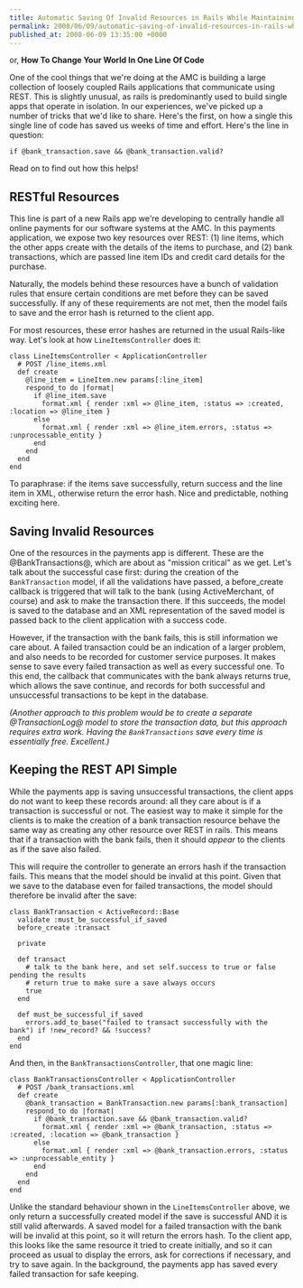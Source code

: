 ```yaml
---
title: Automatic Saving Of Invalid Resources in Rails While Maintaining a Clean RESTful Interface
permalink: 2008/06/09/automatic-saving-of-invalid-resources-in-rails-while-maintaining-a-clean-restful-interface
published_at: 2008-06-09 13:35:00 +0000
---
```


or, **How To Change Your World In One Line Of Code**

One of the cool things that we're doing at the AMC is building a large collection of loosely coupled Rails applications that communicate using REST. This is slightly unusual, as rails is predominantly used to build single apps that operate in isolation. In our experiences, we've picked up a number of tricks that we'd like to share. Here's the first, on how a single this single line of code has saved us weeks of time and effort. Here's the line in question:

```
if @bank_transaction.save && @bank_transaction.valid?
```

Read on to find out how this helps!

## RESTful Resources

This line is part of a new Rails app we're developing to centrally handle all online payments for our software systems at the AMC. In this payments application, we expose two key resources over REST: (1) line items, which the other apps create with the details of the items to purchase, and (2) bank transactions, which are passed line item IDs and credit card details for the purchase.

Naturally, the models behind these resources have a bunch of validation rules that ensure certain conditions are met before they can be saved successfully. If any of these requirements are not met, then the model fails to save and the error hash is returned to the client app.

For most resources, these error hashes are returned in the usual Rails-like way. Let's look at how `LineItemsController` does it:

```
class LineItemsController < ApplicationController
  # POST /line_items.xml
  def create
    @line_item = LineItem.new params[:line_item]
    respond_to do |format|
      if @line_item.save
        format.xml { render :xml => @line_item, :status => :created, :location => @line_item }
      else
        format.xml { render :xml => @line_item.errors, :status => :unprocessable_entity }
      end
    end
  end
end
```

To paraphrase: if the items save successfully, return success and the line item in XML, otherwise return the error hash. Nice and predictable, nothing exciting here.

## Saving Invalid Resources

One of the resources in the payments app is different. These are the @BankTransactions@, which are about as "mission critical" as we get. Let's talk about the successful case first: during the creation of the `BankTransaction` model, if all the validations have passed, a before\_create callback is triggered that will talk to the bank (using ActiveMerchant, of course) and ask to make the transaction there. If this succeeds, the model is saved to the database and an XML representation of the saved model is passed back to the client application with a success code.

However, if the transaction with the bank fails, this is still information we care about. A failed transaction could be an indication of a larger problem, and also needs to be recorded for customer service purposes. It makes sense to save every failed transaction as well as every successful one. To this end, the callback that communicates with the bank always returns true, which allows the save continue, and records for both successful and unsuccessful transactions to be kept in the database.

_(Another approach to this problem would be to create a separate @TransactionLog@ model to store the transaction data, but this approach requires extra work. Having the `BankTransactions` save every time is essentially free. Excellent.)_

## Keeping the REST API Simple

While the payments app is saving unsuccessful transactions, the client apps do not want to keep these records around: all they care about is if a transaction is successful or not. The easiest way to make it simple for the clients is to make the creation of a bank transaction resource behave the same way as creating any other resource over REST in rails. This means that if a transaction with the bank fails, then it should _appear_ to the clients as if the save also failed.

This will require the controller to generate an errors hash if the transaction fails. This means that the model should be invalid at this point. Given that we save to the database even for failed transactions, the model should therefore be invalid after the save:

```
class BankTransaction < ActiveRecord::Base
  validate :must_be_successful_if_saved
  before_create :transact

  private

  def transact
    # talk to the bank here, and set self.success to true or false pending the results
    # return true to make sure a save always occurs
    true
  end

  def must_be_successful_if_saved
    errors.add_to_base("failed to transact successfully with the bank") if !new_record? && !success?
  end
end
```

And then, in the `BankTransactionsController`, that one magic line:

```
class BankTransactionsController < ApplicationController
  # POST /bank_transactions.xml
  def create
    @bank_transaction = BankTransaction.new params[:bank_transaction]
    respond_to do |format|
      if @bank_transaction.save && @bank_transaction.valid?
        format.xml { render :xml => @bank_transaction, :status => :created, :location => @bank_transaction }
      else
        format.xml { render :xml => @bank_transaction.errors, :status => :unprocessable_entity }
      end
    end
  end
end
```

Unlike the standard behaviour shown in the `LineItemsController` above, we only return a successfully created model if the save is successful AND it is still valid afterwards. A saved model for a failed transaction with the bank will be invalid at this point, so it will return the errors hash. To the client app, this looks like the same resource it tried to create initially, and so it can proceed as usual to display the errors, ask for corrections if necessary, and try to save again. In the background, the payments app has saved every failed transaction for safe keeping.

